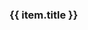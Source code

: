 <div v-for="(item, i) in linkList" :key="i">
    <h3>{{ item.title }}</h3>
    <div>
      <card :defaultValue="item.children"/>
    </div>
  </div>

  <script setup>
  import { ref } from 'vue'

  const linkList = ref([])

  linkList.value = [{"text": "20220904-091108","link": "./chinaNcovs/20220904-091108.html"},{"text": "20220905-000059","link": "./chinaNcovs/20220905-000059.html"},{"text": "20220905-091352","link": "./chinaNcovs/20220905-091352.html"},{"text": "20220906-090829","link": "./chinaNcovs/20220906-090829.html"},{"text": "20220907-090633","link": "./chinaNcovs/20220907-090633.html"},{"text": "20220908-091906","link": "./chinaNcovs/20220908-091906.html"},{"text": "20220909-090908","link": "./chinaNcovs/20220909-090908.html"},{"text": "20220910-091052","link": "./chinaNcovs/20220910-091052.html"},{"text": "20220911-091102","link": "./chinaNcovs/20220911-091102.html"},{"text": "20220912-092342","link": "./chinaNcovs/20220912-092342.html"},{"text": "20220913-091603","link": "./chinaNcovs/20220913-091603.html"},{"text": "20220914-090904","link": "./chinaNcovs/20220914-090904.html"},{"text": "20220915-090854","link": "./chinaNcovs/20220915-090854.html"},{"text": "20220916-091035","link": "./chinaNcovs/20220916-091035.html"},{"text": "20220917-091032","link": "./chinaNcovs/20220917-091032.html"},{"text": "20220918-090835","link": "./chinaNcovs/20220918-090835.html"},{"text": "20220919-093110","link": "./chinaNcovs/20220919-093110.html"},{"text": "20220920-091533","link": "./chinaNcovs/20220920-091533.html"},{"text": "20220921-091520","link": "./chinaNcovs/20220921-091520.html"},{"text": "20220922-091139","link": "./chinaNcovs/20220922-091139.html"},{"text": "20220923-091036","link": "./chinaNcovs/20220923-091036.html"},{"text": "20220924-091126","link": "./chinaNcovs/20220924-091126.html"},{"text": "20220925-093007","link": "./chinaNcovs/20220925-093007.html"},{"text": "20220926-091329","link": "./chinaNcovs/20220926-091329.html"},{"text": "20220927-091524","link": "./chinaNcovs/20220927-091524.html"},]
  </script>